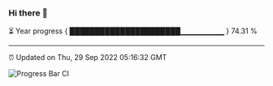 ### Hi there 👋

⏳ Year progress { ██████████████████████▁▁▁▁▁▁▁▁ } 74.31 %

---

⏰ Updated on Thu, 29 Sep 2022 05:16:32 GMT

![Progress Bar CI](https://github.com/liununu/liununu/workflows/Progress%20Bar%20CI/badge.svg)
